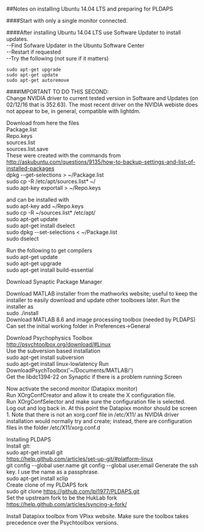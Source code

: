 ##Notes on installing Ubuntu 14.04 LTS and preparing for PLDAPS  

####Start with only a single monitor connected.  

####After installing Ubuntu 14.04 LTS use Software Updater to install updates.  
--Find Sofware Updater in the Ubuntu Software Center  
--Restart if requested  
--Try the following (not sure if it matters)  
```
sudo apt-get upgrade
sudo apt-get update
sudo apt-get autoremove
```

####IMPORTANT TO DO THIS SECOND:  
Change NVIDIA driver to current tested version in Software and Updates (on 02/12/16 that is 352.63).  The most recent driver on the NVIDIA webiste does not appear to be, in general, compatible with lightdm.

Download from here the files  
Package.list  
Repo.keys  
sources.list  
sources.list.save  
These were created with the commands from http://askubuntu.com/questions/9135/how-to-backup-settings-and-list-of-installed-packages  
dpkg --get-selections > ~/Package.list  
sudo cp -R /etc/apt/sources.list* ~/  
sudo apt-key exportall > ~/Repo.keys  

and can be installed with    
sudo apt-key add ~/Repo.keys  
sudo cp -R ~/sources.list* /etc/apt/  
sudo apt-get update  
sudo apt-get install dselect   
sudo dpkg --set-selections < ~/Package.list  
sudo dselect  


Run the following to get compilers  
sudo apt-get update  
sudo apt-get upgrade  
sudo apt-get install build-essential  

Download Synaptic Package Manager

Download MATLAB installer from the mathworks website; useful to keep the installer to easily download and update other toolboxes later.  Run the installer as  
sudo ./install  
Download MATLAB 8.6 and image processing toolbox (needed by PLDAPS)
Can set the initial working folder in Preferences->General

Download Psychophysics Toolbox  
http://psychtoolbox.org/download/#Linux  
Use the subversion based installation  
sudo apt-get install subversion  
sudo apt-get install linux-lowlatency 
Run DownloadPsychToolbox('~/Documents/MATLAB/')  
Get the libdc1394-22 on Synaptic if there is a problem running Screen  

Now activate the second monitor (Datapixx monitor)  
Run XOrgConfCreator and allow it to create the X configuration file.  
Run XOrgConfSelector and make sure the configuration file is selected.  
Log out and log back in.  At this point the Datapixx monitor should be screen 1.  Note that there is not an xorg.conf file in /etc/X11/ as NVIDIA driver installation would normally try and create; instead, there are configuration files in the folder /etc/X11/xorg.conf.d  

Installing PLDAPS  
Install git:  
sudo apt-get install git  
https://help.github.com/articles/set-up-git/#platform-linux  
git config --global user.name <my name>
git config --global user.email <my email address>
Generate the ssh key.  I use the name as a passphrase.  
sudo apt-get install xclip  
Create clone of my PLDAPS fork  
sudo git clone https://github.com/lpl1977/PLDAPS.git  
Set the upstream fork to be the HukLab fork  
https://help.github.com/articles/syncing-a-fork/  

Install Datapixx toolbox from VPixx website.  Make sure the toolbox takes precedence over the Psychtoolbox versions.
